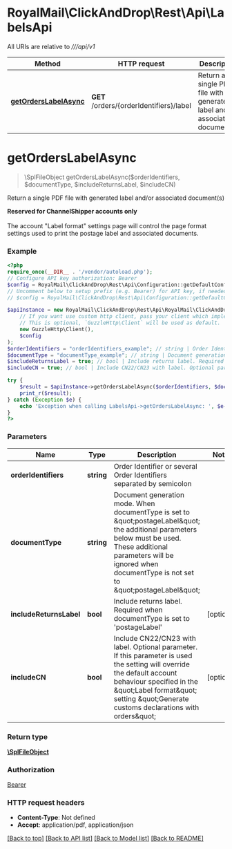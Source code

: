 # RoyalMail\ClickAndDrop\Rest\Api\LabelsApi

All URIs are relative to *///api/v1*

Method | HTTP request | Description
------------- | ------------- | -------------
[**getOrdersLabelAsync**](LabelsApi.md#getOrdersLabelAsync) | **GET** /orders/{orderIdentifiers}/label | Return a single PDF file with generated label and/or associated document(s)

# **getOrdersLabelAsync**
> \SplFileObject getOrdersLabelAsync($orderIdentifiers, $documentType, $includeReturnsLabel, $includeCN)

Return a single PDF file with generated label and/or associated document(s)

<b>Reserved for ChannelShipper accounts only</b></br></br>The account \"Label format\" settings page will control the page format settings used to print the postage label and associated documents.

### Example
```php
<?php
require_once(__DIR__ . '/vendor/autoload.php');
// Configure API key authorization: Bearer
$config = RoyalMail\ClickAndDrop\Rest\Api\Configuration::getDefaultConfiguration()->setApiKey('Authorization', 'YOUR_API_KEY');
// Uncomment below to setup prefix (e.g. Bearer) for API key, if needed
// $config = RoyalMail\ClickAndDrop\Rest\Api\Configuration::getDefaultConfiguration()->setApiKeyPrefix('Authorization', 'Bearer');

$apiInstance = new RoyalMail\ClickAndDrop\Rest\Api\RoyalMail\ClickAndDrop\Rest\Api\LabelsApi(
    // If you want use custom http client, pass your client which implements `GuzzleHttp\ClientInterface`.
    // This is optional, `GuzzleHttp\Client` will be used as default.
    new GuzzleHttp\Client(),
    $config
);
$orderIdentifiers = "orderIdentifiers_example"; // string | Order Identifier or several Order Identifiers separated by semicolon
$documentType = "documentType_example"; // string | Document generation mode. When documentType is set to \"postageLabel\" the additional parameters below must be used. These additional parameters will be ignored when documentType is not set to \"postageLabel\"
$includeReturnsLabel = true; // bool | Include returns label. Required when documentType is set to 'postageLabel'
$includeCN = true; // bool | Include CN22/CN23 with label. Optional parameter. If this parameter is used the setting will override the default account behaviour specified in the \"Label format\" setting \"Generate customs declarations with orders\"

try {
    $result = $apiInstance->getOrdersLabelAsync($orderIdentifiers, $documentType, $includeReturnsLabel, $includeCN);
    print_r($result);
} catch (Exception $e) {
    echo 'Exception when calling LabelsApi->getOrdersLabelAsync: ', $e->getMessage(), PHP_EOL;
}
?>
```

### Parameters

Name | Type | Description  | Notes
------------- | ------------- | ------------- | -------------
 **orderIdentifiers** | **string**| Order Identifier or several Order Identifiers separated by semicolon |
 **documentType** | **string**| Document generation mode. When documentType is set to \&quot;postageLabel\&quot; the additional parameters below must be used. These additional parameters will be ignored when documentType is not set to \&quot;postageLabel\&quot; |
 **includeReturnsLabel** | **bool**| Include returns label. Required when documentType is set to &#x27;postageLabel&#x27; | [optional]
 **includeCN** | **bool**| Include CN22/CN23 with label. Optional parameter. If this parameter is used the setting will override the default account behaviour specified in the \&quot;Label format\&quot; setting \&quot;Generate customs declarations with orders\&quot; | [optional]

### Return type

[**\SplFileObject**](../Model/\SplFileObject.md)

### Authorization

[Bearer](../../README.md#Bearer)

### HTTP request headers

 - **Content-Type**: Not defined
 - **Accept**: application/pdf, application/json

[[Back to top]](#) [[Back to API list]](../../README.md#documentation-for-api-endpoints) [[Back to Model list]](../../README.md#documentation-for-models) [[Back to README]](../../README.md)

